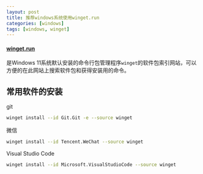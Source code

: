 ```yaml
---
layout: post
title: 推荐windows系统使用winget.run
categories: [windows]
tags: [windows, winget]
---
```

#### [winget.run](https://winget.run/ )

是Windows 11系统默认安装的命令行包管理程序`winget`的软件包索引网站，可以方便的在此网站上搜索软件包和获得安装用的命令。

## 常用软件的安装

git

```sh
winget install --id Git.Git -e --source winget
```

微信

```sh
winget install --id Tencent.WeChat --source winget
```

Visual Studio Code

```sh
winget install --id Microsoft.VisualStudioCode --source winget
```
